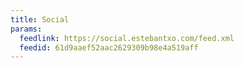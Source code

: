 ```yaml
---
title: Social
params:
  feedlink: https://social.estebantxo.com/feed.xml
  feedid: 61d9aaef52aac2629309b98e4a519aff
---
```


